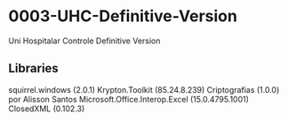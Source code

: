 # 0003-UHC-Definitive-Version
Uni Hospitalar Controle Definitive Version 

## Libraries

squirrel.windows (2.0.1)
Krypton.Toolkit (85.24.8.239)
Criptografias (1.0.0) por Alisson Santos
Microsoft.Office.Interop.Excel (15.0.4795.1001)
ClosedXML (0.102.3)
